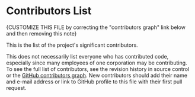 # Contributors List

{CUSTOMIZE THIS FILE by correcting the "contributors graph" link below and
then removing this note}

This is the list of the project's significant contributors.

This does not necessarily list everyone who has contributed code, especially
since many employees of one corporation may be contributing. To see the full
list of contributors, see the revision history in source control or the [GitHub
contributors
graph]([https://github.com/Ed-Fi-Exchange-OSS/???/graphs/contributors](https://github.com/Ed-Fi-Exchange-OSS/TPDM-Community-Extension/graphs/contributors)).
New contributors should add their name and e-mail address or link to GitHub
profile to this file with their first pull request.
